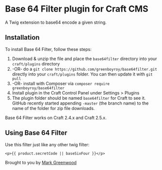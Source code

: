 # Base 64 Filter plugin for Craft CMS

A Twig extension to base64 encode a given string.

## Installation

To install Base 64 Filter, follow these steps:

1. Download & unzip the file and place the `base64filter` directory into your `craft/plugins` directory
2.  -OR- do a `git clone https://github.com/greenboyroy/base64filter.git` directly into your `craft/plugins` folder.  You can then update it with `git pull`
3.  -OR- install with Composer via `composer require greenboyroy/base64filter`
4. Install plugin in the Craft Control Panel under Settings > Plugins
5. The plugin folder should be named `base64filter` for Craft to see it.  GitHub recently started appending `-master` (the branch name) to the name of the folder for zip file downloads.

Base 64 Filter works on Craft 2.4.x and Craft 2.5.x.


## Using Base 64 Filter

Use this filter just like any other twig filter:

`<p>{{ product.secretCode || baseSixFour }}</p>`


Brought to you by [Mark Greenwood](https://twitter.com/greenboyroy)
